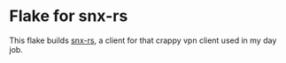 # Flake for snx-rs

This flake builds [snx-rs](https://github.com/ancwrd1/snx-rs), a client for that crappy vpn client used in my day job.
